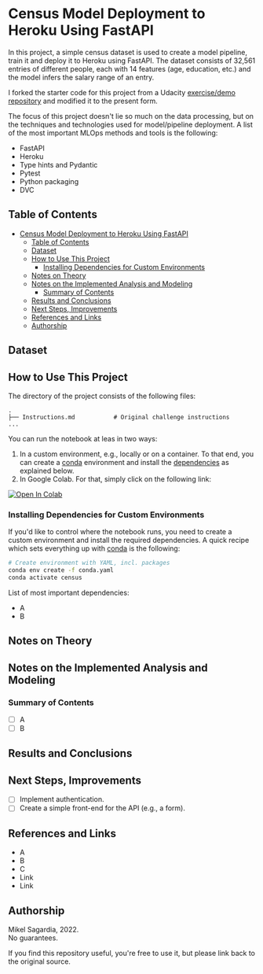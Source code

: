 # Census Model Deployment to Heroku Using FastAPI

In this project, a simple census dataset is used to create a model pipeline, train it and deploy it to Heroku using FastAPI. The dataset consists of 32,561 entries of different people, each with 14 features (age, education, etc.) and the model infers the salary range of an entry.

I forked the starter code for this project from a Udacity [exercise/demo repository](https://github.com/udacity/nd0821-c3-starter-code) and modified it to the present form.

The focus of this project doesn't lie so much on the data processing, but on the techniques and technologies used for model/pipeline deployment. A list of the most important MLOps methods and tools is the following:

- FastAPI
- Heroku
- Type hints and Pydantic
- Pytest
- Python packaging
- DVC

## Table of Contents

- [Census Model Deployment to Heroku Using FastAPI](#census-model-deployment-to-heroku-using-fastapi)
  - [Table of Contents](#table-of-contents)
  - [Dataset](#dataset)
  - [How to Use This Project](#how-to-use-this-project)
    - [Installing Dependencies for Custom Environments](#installing-dependencies-for-custom-environments)
  - [Notes on Theory](#notes-on-theory)
  - [Notes on the Implemented Analysis and Modeling](#notes-on-the-implemented-analysis-and-modeling)
    - [Summary of Contents](#summary-of-contents)
  - [Results and Conclusions](#results-and-conclusions)
  - [Next Steps, Improvements](#next-steps-improvements)
  - [References and Links](#references-and-links)
  - [Authorship](#authorship)

## Dataset



## How to Use This Project

The directory of the project consists of the following files:

```
.
├── Instructions.md           # Original challenge instructions
...
```

You can run the notebook at leas in two ways:

1. In a custom environment, e.g., locally or on a container. To that end, you can create a [conda](https://docs.conda.io/en/latest/) environment and install the [dependencies](#installing-dependencies-for-custom-environments) as explained below.
2. In Google Colab. For that, simply click on the following link:

[![Open In Colab](https://colab.research.google.com/assets/colab-badge.svg)](https://github.com/mxagar/airbnb_data_analysis/blob/main/00_AirBnB_DataAnalysis_Initial_Tests.ipynb)

### Installing Dependencies for Custom Environments

If you'd like to control where the notebook runs, you need to create a custom environment and install the required dependencies. A quick recipe which sets everything up with [conda](https://docs.conda.io/en/latest/) is the following:

```bash
# Create environment with YAML, incl. packages
conda env create -f conda.yaml
conda activate census
```

List of most important dependencies:

- A
- B

## Notes on Theory

## Notes on the Implemented Analysis and Modeling

### Summary of Contents

- [ ] A
- [ ] B

## Results and Conclusions

## Next Steps, Improvements

- [ ] Implement authentication.
- [ ] Create a simple front-end for the API (e.g., a form).

## References and Links

- A
- B
- C
- Link
- Link

## Authorship

Mikel Sagardia, 2022.  
No guarantees.

If you find this repository useful, you're free to use it, but please link back to the original source.
